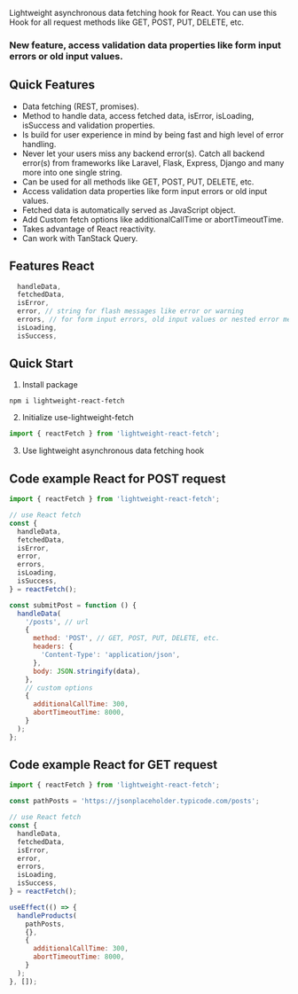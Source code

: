 Lightweight asynchronous data fetching hook for React. You can use this Hook for all request methods like GET, POST, PUT, DELETE, etc.

### New feature, access validation data properties like form input errors or old input values.

## Quick Features

- Data fetching (REST, promises).
- Method to handle data, access fetched data, isError, isLoading, isSuccess and validation properties.
- Is build for user experience in mind by being fast and high level of error handling.
- Never let your users miss any backend error(s). Catch all backend error(s) from frameworks like Laravel, Flask, Express, Django and many more into one single string.
- Can be used for all methods like GET, POST, PUT, DELETE, etc.
- Access validation data properties like form input errors or old input values.
- Fetched data is automatically served as JavaScript object.
- Add Custom fetch options like additionalCallTime or abortTimeoutTime.
- Takes advantage of React reactivity.
- Can work with TanStack Query.

## Features React

```js
  handleData,
  fetchedData,
  isError,
  error, // string for flash messages like error or warning
  errors, // for form input errors, old input values or nested error messages
  isLoading,
  isSuccess,
```

## Quick Start

1. Install package

```
npm i lightweight-react-fetch
```

2. Initialize use-lightweight-fetch

```js
import { reactFetch } from 'lightweight-react-fetch';
```

3. Use lightweight asynchronous data fetching hook

## Code example React for POST request

```js
import { reactFetch } from 'lightweight-react-fetch';

// use React fetch
const {
  handleData,
  fetchedData,
  isError,
  error,
  errors,
  isLoading,
  isSuccess,
} = reactFetch();

const submitPost = function () {
  handleData(
    '/posts', // url
    {
      method: 'POST', // GET, POST, PUT, DELETE, etc.
      headers: {
        'Content-Type': 'application/json',
      },
      body: JSON.stringify(data),
    },
    // custom options
    {
      additionalCallTime: 300,
      abortTimeoutTime: 8000,
    }
  );
};
```

## Code example React for GET request

```js
import { reactFetch } from 'lightweight-react-fetch';

const pathPosts = 'https://jsonplaceholder.typicode.com/posts';

// use React fetch
const {
  handleData,
  fetchedData,
  isError,
  error,
  errors,
  isLoading,
  isSuccess,
} = reactFetch();

useEffect(() => {
  handleProducts(
    pathPosts,
    {},
    {
      additionalCallTime: 300,
      abortTimeoutTime: 8000,
    }
  );
}, []);
```
